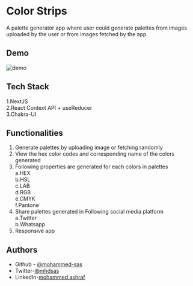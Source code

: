 
# Color Strips

A palette generator app where user could generate palettes from images uploaded by the user or from images fetched by the app.  

## Demo
![demo](https://user-images.githubusercontent.com/89216938/172672851-8817e31b-183b-4a5d-b3b5-7130b94c1766.gif)
  
## Tech Stack
1.NextJS   
2.React Context API + useReducer  
3.Chakra-UI

## Functionalities
1. Generate palettes by uploading image or fetching randomly
1. View the hex color codes and corresponding name of the colors generated
1. Following properties are generated for each colors in palettes  
    a.HEX   
    b.HSL  
    c.LAB  
    d.RGB  
    e.CMYK  
    f.Pantone
1. Share palettes generated in Following social media platform  
    a.Twitter  
    b.Whatsapp
1. Responsive app

    

    

          

## Authors

- Github - [@mohammed-sas](https://www.github.com/mohammed-sas)
- Twitter-[@mhdsas](https://twitter.com/mhdsas)
- LinkedIn-[mohammed ashraf](https://www.linkedin.com/in/mohammed-ashraf-ba0a11133/)

